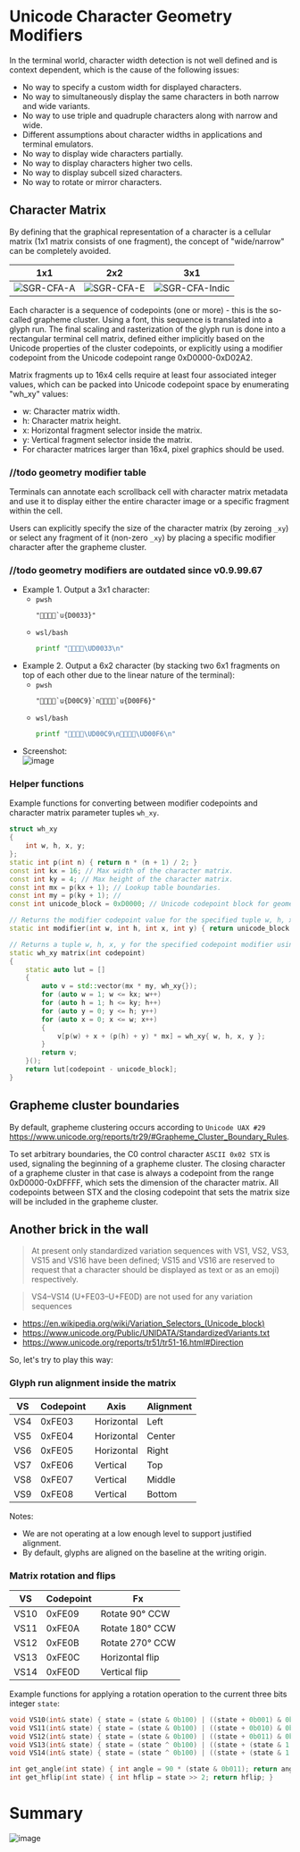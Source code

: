 # Unicode Character Geometry Modifiers

In the terminal world, character width detection is not well defined and is context dependent, which is the cause of the following issues:

- No way to specify a custom width for displayed characters.
- No way to simultaneously display the same characters in both narrow and wide variants.
- No way to use triple and quadruple characters along with narrow and wide.
- Different assumptions about character widths in applications and terminal emulators.
- No way to display wide characters partially.
- No way to display characters higher two cells.
- No way to display subcell sized characters.
- No way to rotate or mirror characters.

## Character Matrix

By defining that the graphical representation of a character is a cellular matrix (1x1 matrix consists of one fragment), the concept of "wide/narrow" can be completely avoided.

1x1 | 2x2 | 3x1
----|-----|-----
![SGR-CFA-A](https://github.com/directvt/vtm/assets/11535558/9eba4601-6bab-4498-8f89-2aee70b59b38) | ![SGR-CFA-E](https://github.com/directvt/vtm/assets/11535558/77c73079-8ea2-43f3-a5a8-2c2ec3adc5ec) | ![SGR-CFA-Indic](https://github.com/directvt/vtm/assets/11535558/f646cc6d-7d01-409a-a8eb-53c42536fdab)

Each character is a sequence of codepoints (one or more) - this is the so-called grapheme cluster. Using a font, this sequence is translated into a glyph run. The final scaling and rasterization of the glyph run is done into a rectangular terminal cell matrix, defined either implicitly based on the Unicode properties of the cluster codepoints, or explicitly using a modifier codepoint from the Unicode codepoint range 0xD0000-0xD02A2.

Matrix fragments up to 16x4 cells require at least four associated integer values, which can be packed into Unicode codepoint space by enumerating "wh_xy" values:
  - w: Character matrix width.
  - h: Character matrix height.
  - x: Horizontal fragment selector inside the matrix.
  - y: Vertical fragment selector inside the matrix.
  - For character matrices larger than 16x4, pixel graphics should be used.

### //todo geometry modifier table

Terminals can annotate each scrollback cell with character matrix metadata and use it to display either the entire character image or a specific fragment within the cell.

Users can explicitly specify the size of the character matrix (by zeroing `_xy`) or select any fragment of it (non-zero `_xy`) by placing a specific modifier character after the grapheme cluster.

### //todo geometry modifiers are outdated since v0.9.99.67
- Example 1. Output a 3x1 character:
  - `pwsh`
    ```pwsh
    "👩‍👩‍👧‍👧`u{D0033}"
    ```
  - `wsl/bash`
    ```bash
    printf "👩‍👩‍👧‍👧\UD0033\n"
    ```
- Example 2. Output a 6x2 character (by stacking two 6x1 fragments on top of each other due to the linear nature of the terminal):
  - `pwsh`
    ```pwsh
    "👩‍👩‍👧‍👧`u{D00C9}`n👩‍👩‍👧‍👧`u{D00F6}"
    ```
  - `wsl/bash`
    ```bash
    printf "👩‍👩‍👧‍👧\UD00C9\n👩‍👩‍👧‍👧\UD00F6\n"
    ```
- Screenshot:  
  ![image](https://github.com/user-attachments/assets/5c6d0e5c-ba36-4602-a626-95f64042c67f)

### Helper functions

Example functions for converting between modifier codepoints and character matrix parameter tuples `wh_xy`.

```c++
struct wh_xy
{
    int w, h, x, y;
};
static int p(int n) { return n * (n + 1) / 2; }
const int kx = 16; // Max width of the character matrix.
const int ky = 4; // Max height of the character matrix.
const int mx = p(kx + 1); // Lookup table boundaries.
const int my = p(ky + 1); //
const int unicode_block = 0xD0000; // Unicode codepoint block for geometry modifiers.

// Returns the modifier codepoint value for the specified tuple w, h, x, y.
static int modifier(int w, int h, int x, int y) { return unicode_block + p(w) + x + (p(h) + y) * mx; };

// Returns a tuple w, h, x, y for the specified codepoint modifier using a static lookup table.
static wh_xy matrix(int codepoint)
{
    static auto lut = []
    {
        auto v = std::vector(mx * my, wh_xy{});
        for (auto w = 1; w <= kx; w++)
        for (auto h = 1; h <= ky; h++)
        for (auto y = 0; y <= h; y++)
        for (auto x = 0; x <= w; x++)
        {
            v[p(w) + x + (p(h) + y) * mx] = wh_xy{ w, h, x, y };
        }
        return v;
    }();
    return lut[codepoint - unicode_block];
}
```

## Grapheme cluster boundaries

By default, grapheme clustering occurs according to `Unicode UAX #29` https://www.unicode.org/reports/tr29/#Grapheme_Cluster_Boundary_Rules.

To set arbitrary boundaries, the C0 control character `ASCII 0x02 STX` is used, signaling the beginning of a grapheme cluster. The closing character of a grapheme cluster in that case is always a codepoint from the range 0xD0000-0xDFFFF, which sets the dimension of the character matrix. All codepoints between STX and the closing codepoint that sets the matrix size will be included in the grapheme cluster.

## Another brick in the wall

> At present only standardized variation sequences with VS1, VS2, VS3, VS15 and VS16 have been defined; VS15 and VS16 are reserved to request that a character should be displayed as text or as an emoji) respectively.

> VS4–VS14 (U+FE03–U+FE0D) are not used for any variation sequences

- https://en.wikipedia.org/wiki/Variation_Selectors_(Unicode_block)
- https://www.unicode.org/Public/UNIDATA/StandardizedVariants.txt
- https://www.unicode.org/reports/tr51/tr51-16.html#Direction

So, let's try to play this way:

### Glyph run alignment inside the matrix

VS  | Codepoint | Axis       | Alignment
----|-----------|------------|--------------
VS4 | 0xFE03    | Horizontal | Left
VS5 | 0xFE04    | Horizontal | Center
VS6 | 0xFE05    | Horizontal | Right
VS7 | 0xFE06    | Vertical   | Top
VS8 | 0xFE07    | Vertical   | Middle
VS9 | 0xFE08    | Vertical   | Bottom

Notes:
- We are not operating at a low enough level to support justified alignment.
- By default, glyphs are aligned on the baseline at the writing origin.

### Matrix rotation and flips

VS   | Codepoint | Fx
-----|-----------|-----------
VS10 | 0xFE09    | Rotate 90° CCW
VS11 | 0xFE0A    | Rotate 180° CCW
VS12 | 0xFE0B    | Rotate 270° CCW
VS13 | 0xFE0C    | Horizontal flip
VS14 | 0xFE0D    | Vertical flip

Example functions for applying a rotation operation to the current three bits integer `state`:
```c++
void VS10(int& state) { state = (state & 0b100) | ((state + 0b001) & 0b011); }
void VS11(int& state) { state = (state & 0b100) | ((state + 0b010) & 0b011); }
void VS12(int& state) { state = (state & 0b100) | ((state + 0b011) & 0b011); }
void VS13(int& state) { state = (state ^ 0b100) | ((state + (state & 1 ? 0 : 0b010)) & 0b011); }
void VS14(int& state) { state = (state ^ 0b100) | ((state + (state & 1 ? 0b010 : 0)) & 0b011); }

int get_angle(int state) { int angle = 90 * (state & 0b011); return angle; }
int get_hflip(int state) { int hflip = state >> 2; return hflip; }
```

# Summary

![image](https://github.com/user-attachments/assets/4f9f7450-a49c-43db-8001-e8be4530450e)
